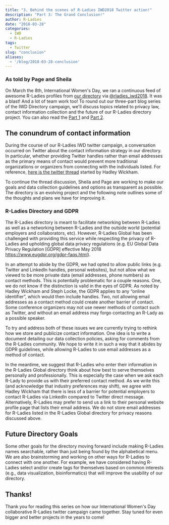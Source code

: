 ```yaml
---
title: "3. Behind the scenes of R-Ladies IWD2018 Twitter action!"
description: "Part 3: The Grand Conclusion!"
author: R-Ladies
date: "2018-03-28"
categories:
  - IWD
  - R-Ladies
tags:
  - Twitter
slug: "conclusion"
aliases:
  - '/blog/2018-03-28-conclusion'
---
```


### As told by Page and Sheila

On March the 8th, International Women's Day, we ran a continuous feed of awesome R-Ladies profiles from [our directory](http://rladies.org/directory/) via [@rladies_iwd2018](https://twitter.com/rladies_iwd2018). It was a blast! And a lot of team work too! To round out our three-part blog series of the IWD Directory campaign, we'll discuss topics related to privacy law, contact information collection and the future of our R-Ladies directory project. You can also read the [Part 1](https://blog.rladies.org/post/ideation_and_creation/) and [Part 2](https://blog.rladies.org/post/deployment/).

## The conundrum of contact information

During the course of our R-Ladies IWD twitter campaign, a conversation occurred on Twitter about the contact information strategy in our directory. In particular, whether providing Twitter handles rather than email addresses as the primary means of contact would prevent more traditional organizations or organizers from connecting with the individuals listed. For reference, [here is the twitter thread](https://twitter.com/hadleywickham/status/971375262591045637) started by Hadley Wickham.

To continue the thread discussion, Sheila and Page are working to make our goals and data collection guidelines and options as transparent as possible. The directory is an evolving project and the following note outlines some of the thoughts and plans we have for improving it.

### R-Ladies Directory and GDPR

The R-Ladies directory is meant to facilitate networking between R-Ladies as well as a networking between R-Ladies and the outside world (potential employers and collaborators, etc). However, R-Ladies Global has been challenged with providing this service while respecting the privacy of R-Ladies and upholding global data privacy regulations (e.g. EU Global Data Privacy Regulation [GDPR] effective May 2018 https://www.eugdpr.org/gdpr-faqs.html).

In an attempt to abide by the GDPR, we had opted to allow public links (e.g. Twitter and LinkedIn handles, personal websites), but not allow what we viewed to be more private data (email addresses, phone numbers) as contact methods. This is potentially problematic for a couple reasons. One, we do not know if the distinction is valid in the eyes of GDPR. As noted by Hadley Wickham and Steph Locke, the GDPR applies to any “online identifier”, which would then include handles. Two, not allowing email addresses as a contact method could create another barrier of contact. Some conference organizers may not use newer methods of contact such as Twitter, and without an email address may forgo contacting an R-Lady as a possible speaker.

To try and address both of these issues we are currently trying to rethink how we store and publicize contact information. One idea is to write a document detailing our data collection policies, asking for comments from the R-Ladies community. We hope to write it in such a way that it abides by GDPR guidelines, while allowing R-Ladies to use email addresses as a method of contact.

In the meantime, we suggest that R-Ladies who enter their information in the R-Ladies Global directory think about how best to serve themselves personally and professionally. This is especially the case when we ask each R-Lady to provide us with their preferred contact method. As we write this (and acknowledge that industry preferences may shift), we agree with Hadley Wickham that there is less of a barrier for potential employers to contact R-Ladies via LinkedIn compared to Twitter direct message. Alternatively, R-Ladies may prefer to send us a link to their personal website profile page that lists their email address. We do not store email addresses for R-Ladies listed in the R-Ladies Global directory for privacy reasons discussed above.

## Future Directory Goals

Some other goals for the directory moving forward include making R-Ladies names searchable, rather than just being found by the alphabetical menu. We are also brainstorming and working on other ways for R-Ladies to connect with one another. For example, we have considered having R-Ladies select and/or create tags for themselves based on common interests (e.g., data visualization, bioinformatics) that will improve the usability of our directory.

## Thanks!

Thank you for reading this series on how our International Women's Day collaborative R-Ladies twitter campaign came together. Stay tuned for even bigger and better projects in the years to come!

